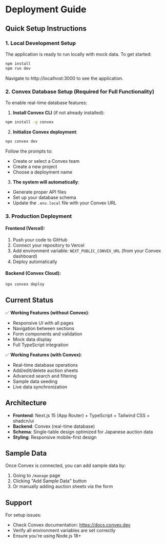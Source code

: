 # Deployment Guide

## Quick Setup Instructions

### 1. Local Development Setup

The application is ready to run locally with mock data. To get started:

```bash
npm install
npm run dev
```

Navigate to http://localhost:3000 to see the application.

### 2. Convex Database Setup (Required for Full Functionality)

To enable real-time database features:

1. **Install Convex CLI** (if not already installed):
```bash
npm install -g convex
```

2. **Initialize Convex deployment**:
```bash
npx convex dev
```
Follow the prompts to:
- Create or select a Convex team
- Create a new project
- Choose a deployment name

3. **The system will automatically**:
- Generate proper API files
- Set up your database schema
- Update the `.env.local` file with your Convex URL

### 3. Production Deployment

#### Frontend (Vercel):
1. Push your code to GitHub
2. Connect your repository to Vercel
3. Add environment variable: `NEXT_PUBLIC_CONVEX_URL` (from your Convex dashboard)
4. Deploy automatically

#### Backend (Convex Cloud):
```bash
npx convex deploy
```

## Current Status

✅ **Working Features (without Convex)**:
- Responsive UI with all pages
- Navigation between sections
- Form components and validation
- Mock data display
- Full TypeScript integration

✅ **Working Features (with Convex)**:
- Real-time database operations
- Add/edit/delete auction sheets
- Advanced search and filtering
- Sample data seeding
- Live data synchronization

## Architecture

- **Frontend**: Next.js 15 (App Router) + TypeScript + Tailwind CSS + shadcn/ui
- **Backend**: Convex (real-time database)
- **Schema**: Single-table design optimized for Japanese auction data
- **Styling**: Responsive mobile-first design

## Sample Data

Once Convex is connected, you can add sample data by:
1. Going to `/manage` page
2. Clicking "Add Sample Data" button
3. Or manually adding auction sheets via the form

## Support

For setup issues:
- Check Convex documentation: https://docs.convex.dev
- Verify all environment variables are set correctly
- Ensure you're using Node.js 18+